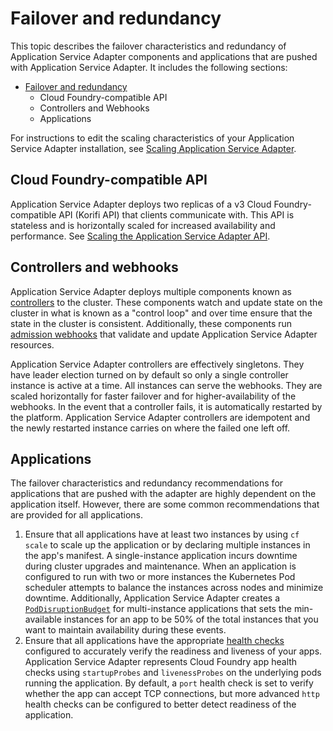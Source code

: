 # Failover and redundancy

This topic describes the failover characteristics and redundancy of Application
Service Adapter components and applications that are pushed with Application
Service Adapter. It includes the following sections:

- [Failover and redundancy](#failover-and-redundancy)
  - [<a id="cloud-foundry-api"></a>Cloud Foundry-compatible API](#cloud-foundry-compatible-api)
  - [<a id="controllers"></a>Controllers and Webhooks](#controllers-and-webhooks)
  - [<a id="applications"></a>Applications](#applications)

For instructions to edit the scaling characteristics of your Application
Service Adapter installation, see [Scaling Application Service Adapter](scaling.md).

## <a id="cloud-foundry-api"></a>Cloud Foundry-compatible API

Application Service Adapter deploys two replicas of a v3 Cloud
Foundry-compatible API (Korifi API) that clients communicate with. This API is
stateless and is horizontally scaled for increased
availability and performance. See [Scaling the Application Service Adapter API](scaling.md#api).

## <a id="controllers"></a>Controllers and webhooks

Application Service Adapter deploys multiple components known as
[controllers](https://kubernetes.io/docs/concepts/architecture/controller/) to
the cluster. These components watch and update state on the cluster in what is
known as a "control loop" and over time ensure that the state in the cluster is
consistent. Additionally, these components run [admission
webhooks](https://kubernetes.io/docs/reference/access-authn-authz/extensible-admission-controllers/)
that validate and update Application Service Adapter resources.

Application Service Adapter controllers are effectively singletons. They have
leader election turned on by default so only a single controller instance is
active at a time. All instances can serve the webhooks. They are scaled horizontally for faster failover and for higher-availability of the
webhooks. In the event that a controller fails, it is automatically
restarted by the platform. Application Service Adapter controllers are
idempotent and the newly restarted instance carries on where the failed one
left off.

## <a id="applications"></a>Applications

The failover characteristics and redundancy recommendations for applications
that are pushed with the adapter are highly dependent on the application itself.
However, there are some common recommendations that are provided for all
applications.

1. Ensure that all applications have at least two instances by using `cf scale` to
   scale up the application or by declaring multiple instances in the app's
   manifest. A single-instance application incurs downtime during cluster
   upgrades and maintenance. When an application is configured to run with two
   or more instances the Kubernetes Pod scheduler attempts to balance the
   instances across nodes and minimize downtime. Additionally, Application
   Service Adapter creates a
   [`PodDisruptionBudget`](https://kubernetes.io/docs/tasks/run-application/configure-pdb/)
   for multi-instance applications that sets the min-available instances for an
   app to be 50% of the total instances that you want to maintain availability during
   these events.
2. Ensure that all applications have the appropriate [health
   checks](https://docs.cloudfoundry.org/devguide/deploy-apps/healthchecks.html)
   configured to accurately verify the readiness and liveness of your apps.
   Application Service Adapter represents Cloud Foundry app health checks using
   `startupProbes` and `livenessProbes` on the underlying pods running the
   application. By default, a `port` health check is set to verify whether
   the app can accept TCP connections, but more advanced `http` health
   checks can be configured to better detect readiness of the application.
